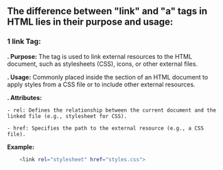 
## The difference between "link" and "a" tags in HTML lies in their purpose and usage:

### 1 link Tag:
**. Purpose:**  The <link> tag is used to link external resources to the HTML document, such as stylesheets (CSS), icons, or other external files.

**. Usage:** Commonly placed inside the <head> section of an HTML document to apply styles from a CSS file or to include other external resources.

**. Attributes:**

    - rel: Defines the relationship between the current document and the linked file (e.g., stylesheet for CSS).
    
    - href: Specifies the path to the external resource (e.g., a CSS file).
**Example:**
```bash
    <link rel="stylesheet" href="styles.css">
```